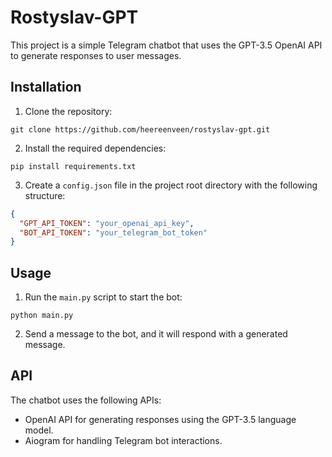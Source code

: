 # Rostyslav-GPT

This project is a simple Telegram chatbot that uses the GPT-3.5 OpenAI API to generate responses to user messages.

## Installation

1. Clone the repository:
```
git clone https://github.com/heereenveen/rostyslav-gpt.git
```
2. Install the required dependencies:
```
pip install requirements.txt
```
3. Create a `config.json` file in the project root directory with the following structure:
```json
{
  "GPT_API_TOKEN": "your_openai_api_key",
  "BOT_API_TOKEN": "your_telegram_bot_token"
}
```

## Usage

1. Run the `main.py` script to start the bot:
```
python main.py
```
2. Send a message to the bot, and it will respond with a generated message.

## API

The chatbot uses the following APIs:

- OpenAI API for generating responses using the GPT-3.5 language model.
- Aiogram for handling Telegram bot interactions.
